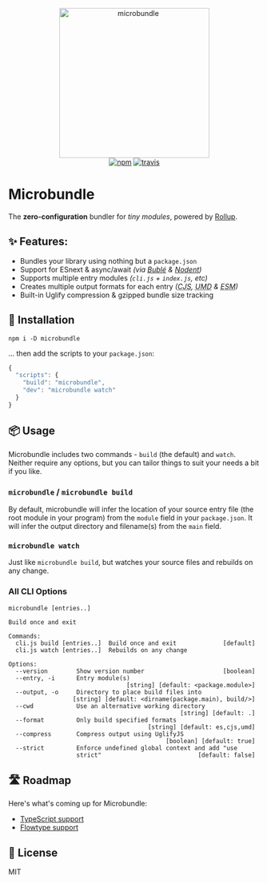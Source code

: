 <p align="center">
  <img src="https://cdn.rawgit.com/developit/de05e4e17963ce2a714c61ccc4fd3d97/raw/b1576a651361c8433b28965b33067e8090eaac2c/microbundle.svg" width="300" height="300" alt="microbundle">
  <br>
  <a href="https://www.npmjs.org/package/microbundle"><img src="https://img.shields.io/npm/v/microbundle.svg?style=flat" alt="npm"></a> <a href="https://travis-ci.org/developit/microbundle"><img src="https://travis-ci.org/developit/microbundle.svg?branch=master" alt="travis"></a>
</p>

# Microbundle

The **zero-configuration** bundler for _tiny modules_, powered by [Rollup].

## ✨ Features:

- Bundles your library using nothing but a `package.json`
- Support for ESnext & async/await _(via [Bublé] & [Nodent])_
- Supports multiple entry modules _(`cli.js` + `index.js`, etc)_
- Creates multiple output formats for each entry _(<abbr title="CommonJS (node)">CJS</abbr>, <abbr title="Universal Module Definition">UMD</abbr> & <abbr title="ECMAScript Modules">ESM</abbr>)_
- Built-in Uglify compression & gzipped bundle size tracking

## 🔧 Installation

`npm i -D microbundle`

... then add the scripts to your `package.json`:

```js
{
  "scripts": {
    "build": "microbundle",
    "dev": "microbundle watch"
  }
}
```


## 📦 Usage

Microbundle includes two commands - `build` (the default) and `watch`. Neither require any options, but you can tailor things to suit your needs a bit if you like.

### `microbundle` / `microbundle build`

By default, microbundle will infer the location of your source entry file
(the root module in your program) from the `module` field in your `package.json`. It will infer the output directory and filename(s) from the `main` field.

### `microbundle watch`

Just like `microbundle build`, but watches your source files and rebuilds on any change.

### All CLI Options

```
microbundle [entries..]

Build once and exit

Commands:
  cli.js build [entries..]  Build once and exit             [default]
  cli.js watch [entries..]  Rebuilds on any change

Options:
  --version        Show version number                      [boolean]
  --entry, -i      Entry module(s)
                                 [string] [default: <package.module>]
  --output, -o     Directory to place build files into
                  [string] [default: <dirname(package.main), build/>]
  --cwd            Use an alternative working directory
                                                [string] [default: .]
  --format         Only build specified formats
                                       [string] [default: es,cjs,umd]
  --compress       Compress output using UglifyJS
                                            [boolean] [default: true]
  --strict         Enforce undefined global context and add "use
                   strict"                           [default: false]
```


## 🛣 Roadmap

Here's what's coming up for Microbundle:

- [TypeScript support](https://github.com/developit/microbundle/issues/5)
- [Flowtype support](https://github.com/developit/microbundle/issues/5#issuecomment-351075881)


## 🥂 License

MIT


[Rollup]: https://github.com/rollup/rollup
[Bublé]: https://gitlab.com/Rich-Harris/buble
[Nodent]: https://github.com/MatAtBread/nodent-compiler
